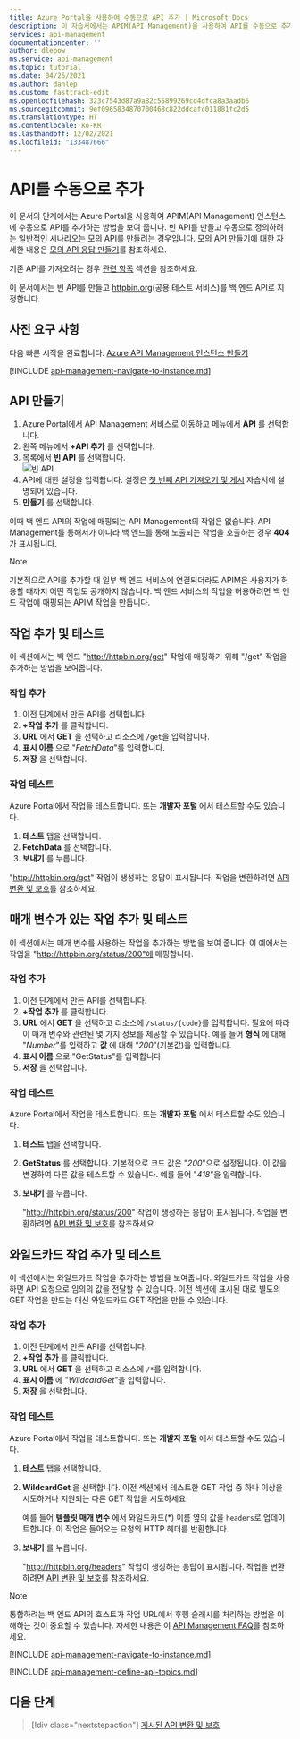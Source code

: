 ```yaml
---
title: Azure Portal을 사용하여 수동으로 API 추가 | Microsoft Docs
description: 이 자습서에서는 APIM(API Management)을 사용하여 API를 수동으로 추가하는 방법을 보여 줍니다.
services: api-management
documentationcenter: ''
author: dlepow
ms.service: api-management
ms.topic: tutorial
ms.date: 04/26/2021
ms.author: danlep
ms.custom: fasttrack-edit
ms.openlocfilehash: 323c7543d87a9a82c55899269cd4dfca8a3aadb6
ms.sourcegitcommit: 9ef0965834870700468c822ddcafc011881fc2d5
ms.translationtype: HT
ms.contentlocale: ko-KR
ms.lasthandoff: 12/02/2021
ms.locfileid: "133487666"
---
```

# <a name="add-an-api-manually"></a>API를 수동으로 추가

이 문서의 단계에서는 Azure Portal을 사용하여 APIM(API Management) 인스턴스에 수동으로 API를 추가하는 방법을 보여 줍니다. 빈 API를 만들고 수동으로 정의하려는 일반적인 시나리오는 모의 API를 만들려는 경우입니다. 모의 API 만들기에 대한 자세한 내용은 [모의 API 응답 만들기](mock-api-responses.md)를 참조하세요.

기존 API를 가져오려는 경우 [관련 항목](#related-topics) 섹션을 참조하세요.

이 문서에서는 빈 API를 만들고 [httpbin.org](https://httpbin.org)(공용 테스트 서비스)를 백 엔드 API로 지정합니다.

## <a name="prerequisites"></a>사전 요구 사항

다음 빠른 시작을 완료합니다. [Azure API Management 인스턴스 만들기](get-started-create-service-instance.md)

[!INCLUDE [api-management-navigate-to-instance.md](../../includes/api-management-navigate-to-instance.md)]

## <a name="create-an-api"></a>API 만들기

1. Azure Portal에서 API Management 서비스로 이동하고 메뉴에서 **API** 를 선택합니다.
2. 왼쪽 메뉴에서 **+API 추가** 를 선택합니다.
3. 목록에서 **빈 API** 를 선택합니다.  
    ![빈 API](media/add-api-manually/blank-api.png)  
4. API에 대한 설정을 입력합니다. 설정은 [첫 번째 API 가져오기 및 게시](import-and-publish.md#import-and-publish-a-backend-api) 자습서에 설명되어 있습니다.
5. **만들기** 를 선택합니다.

이때 백 엔드 API의 작업에 매핑되는 API Management의 작업은 없습니다. API Management를 통해서가 아니라 백 엔드를 통해 노출되는 작업을 호출하는 경우 **404** 가 표시됩니다.

>[!NOTE] 
> 기본적으로 API를 추가할 때 일부 백 엔드 서비스에 연결되더라도 APIM은 사용자가 허용할 때까지 어떤 작업도 공개하지 않습니다. 백 엔드 서비스의 작업을 허용하려면 백 엔드 작업에 매핑되는 APIM 작업을 만듭니다.

## <a name="add-and-test-an-operation"></a>작업 추가 및 테스트

이 섹션에서는 백 엔드 "http://httpbin.org/get" 작업에 매핑하기 위해 "/get" 작업을 추가하는 방법을 보여줍니다.

### <a name="add-an-operation"></a>작업 추가

1. 이전 단계에서 만든 API를 선택합니다.
2. **+작업 추가** 를 클릭합니다.
3. **URL** 에서 **GET** 을 선택하고 리소스에 `/get`을 입력합니다.
4. **표시 이름** 으로 "*FetchData*"를 입력합니다.
5. **저장** 을 선택합니다.

### <a name="test-an-operation"></a>작업 테스트

Azure Portal에서 작업을 테스트합니다. 또는 **개발자 포털** 에서 테스트할 수도 있습니다.

1. **테스트** 탭을 선택합니다.
2. **FetchData** 를 선택합니다.
3. **보내기** 를 누릅니다.

"http://httpbin.org/get" 작업이 생성하는 응답이 표시됩니다. 작업을 변환하려면 [API 변환 및 보호](transform-api.md)를 참조하세요.

## <a name="add-and-test-a-parameterized-operation"></a>매개 변수가 있는 작업 추가 및 테스트

이 섹션에서는 매개 변수를 사용하는 작업을 추가하는 방법을 보여 줍니다. 이 예에서는 작업을 "http://httpbin.org/status/200"에 매핑합니다.

### <a name="add-the-operation"></a>작업 추가

1. 이전 단계에서 만든 API를 선택합니다.
2. **+작업 추가** 를 클릭합니다.
3. **URL** 에서 **GET** 을 선택하고 리소스에 `/status/{code}`를 입력합니다. 필요에 따라 이 매개 변수와 관련된 몇 가지 정보를 제공할 수 있습니다. 예를 들어 **형식** 에 대해 "*Number*"를 입력하고 **값** 에 대해 “*200*”(기본값)을 입력합니다.
4. **표시 이름** 으로 "GetStatus"를 입력합니다.
5. **저장** 을 선택합니다.

### <a name="test-the-operation"></a>작업 테스트 

Azure Portal에서 작업을 테스트합니다.  또는 **개발자 포털** 에서 테스트할 수도 있습니다.

1. **테스트** 탭을 선택합니다.
2. **GetStatus** 를 선택합니다. 기본적으로 코드 값은 "*200*"으로 설정됩니다. 이 값을 변경하여 다른 값을 테스트할 수 있습니다. 예를 들어 "*418*"을 입력합니다.
3. **보내기** 를 누릅니다.

    "http://httpbin.org/status/200" 작업이 생성하는 응답이 표시됩니다. 작업을 변환하려면 [API 변환 및 보호](transform-api.md)를 참조하세요.

## <a name="add-and-test-a-wildcard-operation"></a>와일드카드 작업 추가 및 테스트

이 섹션에서는 와일드카드 작업을 추가하는 방법을 보여줍니다. 와일드카드 작업을 사용하면 API 요청으로 임의의 값을 전달할 수 있습니다. 이전 섹션에 표시된 대로 별도의 GET 작업을 만드는 대신 와일드카드 GET 작업을 만들 수 있습니다.

### <a name="add-the-operation"></a>작업 추가

1. 이전 단계에서 만든 API를 선택합니다.
2. **+작업 추가** 를 클릭합니다.
3. **URL** 에서 **GET** 을 선택하고 리소스에 `/*`를 입력합니다.
4. **표시 이름** 에 "*WildcardGet*"을 입력합니다.
5. **저장** 을 선택합니다.

### <a name="test-the-operation"></a>작업 테스트 

Azure Portal에서 작업을 테스트합니다.  또는 **개발자 포털** 에서 테스트할 수도 있습니다.

1. **테스트** 탭을 선택합니다.
2. **WildcardGet** 을 선택합니다. 이전 섹션에서 테스트한 GET 작업 중 하나 이상을 시도하거나 지원되는 다른 GET 작업을 시도하세요. 

    예를 들어 **템플릿 매개 변수** 에서 와일드카드(*) 이름 옆의 값을 `headers`로 업데이트합니다. 이 작업은 들어오는 요청의 HTTP 헤더를 반환합니다.
1. **보내기** 를 누릅니다.

    "http://httpbin.org/headers" 작업이 생성하는 응답이 표시됩니다. 작업을 변환하려면 [API 변환 및 보호](transform-api.md)를 참조하세요.
  
>[!NOTE] 
> 통합하려는 백 엔드 API의 호스트가 작업 URL에서 후행 슬래시를 처리하는 방법을 이해하는 것이 중요할 수 있습니다. 자세한 내용은 이 [API Management FAQ](./api-management-faq.yml#how-does-api-management-handle-trailing-slashes-when-calling-backend-services-)를 참조하세요.

[!INCLUDE [api-management-navigate-to-instance.md](../../includes/api-management-append-apis.md)]

[!INCLUDE [api-management-define-api-topics.md](../../includes/api-management-define-api-topics.md)]

## <a name="next-steps"></a>다음 단계

> [!div class="nextstepaction"]
> [게시된 API 변환 및 보호](transform-api.md)
